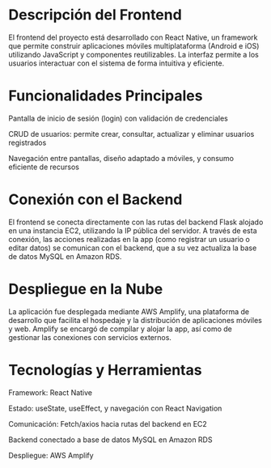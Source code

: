 # Descripción del Frontend
El frontend del proyecto está desarrollado con React Native, un framework que permite construir aplicaciones móviles multiplataforma (Android e iOS) utilizando JavaScript y componentes reutilizables. La interfaz permite a los usuarios interactuar con el sistema de forma intuitiva y eficiente.

# Funcionalidades Principales
Pantalla de inicio de sesión (login) con validación de credenciales

CRUD de usuarios: permite crear, consultar, actualizar y eliminar usuarios registrados

Navegación entre pantallas, diseño adaptado a móviles, y consumo eficiente de recursos

# Conexión con el Backend
El frontend se conecta directamente con las rutas del backend Flask alojado en una instancia EC2, utilizando la IP pública del servidor. A través de esta conexión, las acciones realizadas en la app (como registrar un usuario o editar datos) se comunican con el backend, que a su vez actualiza la base de datos MySQL en Amazon RDS.

# Despliegue en la Nube
La aplicación fue desplegada mediante AWS Amplify, una plataforma de desarrollo que facilita el hospedaje y la distribución de aplicaciones móviles y web. Amplify se encargó de compilar y alojar la app, así como de gestionar las conexiones con servicios externos.

# Tecnologías y Herramientas
Framework: React Native

Estado: useState, useEffect, y navegación con React Navigation

Comunicación: Fetch/axios hacia rutas del backend en EC2

Backend conectado a base de datos MySQL en Amazon RDS

Despliegue: AWS Amplify

